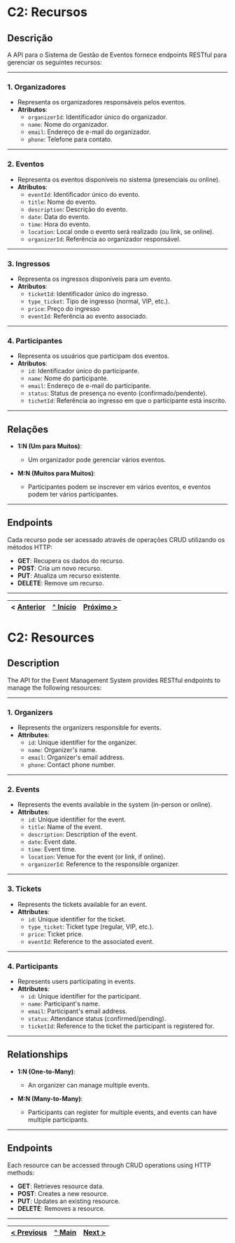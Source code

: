 # C2: Recursos

## Descrição
A API para o Sistema de Gestão de Eventos fornece endpoints RESTful para gerenciar os seguintes recursos:

---

### 1. **Organizadores**
- Representa os organizadores responsáveis pelos eventos.
- **Atributos**:
  - `organizerId`: Identificador único do organizador.
  - `name`: Nome do organizador.
  - `email`: Endereço de e-mail do organizador.
  - `phone`: Telefone para contato.
---
### 2. **Eventos**
- Representa os eventos disponíveis no sistema (presenciais ou online).
- **Atributos**:
  - `eventId`: Identificador único do evento.
  - `title`: Nome do evento.
  - `description`: Descrição do evento.
  - `date`: Data do evento.
  - `time`: Hora do evento.
  - `location`: Local onde o evento será realizado (ou link, se online).
  - `organizerId`: Referência ao organizador responsável.

---

### 3. **Ingressos**
- Representa os ingressos disponíveis para um evento.
- **Atributos**:
  - `ticketId`: Identificador único do ingresso.
  - `type_ticket`: Tipo de ingresso (normal, VIP, etc.).
  - `price`: Preço do ingresso
  - `eventId`: Referência ao evento associado.

---

### 4. **Participantes**
- Representa os usuários que participam dos eventos.
- **Atributos**:
  - `id`: Identificador único do participante.
  - `name`: Nome do participante.
  - `email`: Endereço de e-mail do participante.
  - `status`: Status de presença no evento (confirmado/pendente).
  - `tichetId`: Referência ao ingresso em que o participante está inscrito.
---
## Relações 
- **1:N (Um para Muitos)**:
  - Um organizador pode gerenciar vários eventos.
  
- **M:N (Muitos para Muitos)**:
  - Participantes podem se inscrever em vários eventos, e eventos podem ter vários participantes.

---

## Endpoints
Cada recurso pode ser acessado através de operações CRUD utilizando os métodos HTTP:
- **GET**: Recupera os dados do recurso.
- **POST**: Cria um novo recurso.
- **PUT**: Atualiza um recurso existente.
- **DELETE**: Remove um recurso.

---

< [Anterior](c1.md) | [^ Início](../../../) | [Próximo >](c3.md)
:--- | :---: | ---:


# C2: Resources

## Description
The API for the Event Management System provides RESTful endpoints to manage the following resources:

---
### 1. **Organizers**
- Represents the organizers responsible for events.
- **Attributes**:
  - `id`: Unique identifier for the organizer.
  - `name`: Organizer's name.
  - `email`: Organizer's email address.
  - `phone`: Contact phone number.


---
### 2. **Events**
- Represents the events available in the system (in-person or online).
- **Attributes**:
  - `id`: Unique identifier for the event.
  - `title`: Name of the event.
  - `description`: Description of the event.
  - `date`: Event date.
  - `time`: Event time.
  - `location`: Venue for the event (or link, if online).
  - `organizerId`: Reference to the responsible organizer.

---

### 3. **Tickets**
- Represents the tickets available for an event.
- **Attributes**:
  - `id`: Unique identifier for the ticket.
  - `type_ticket`: Ticket type (regular, VIP, etc.).
  - `price`: Ticket price.
  - `eventId`: Reference to the associated event.

---

### 4. **Participants**
- Represents users participating in events.
- **Attributes**:
  - `id`: Unique identifier for the participant.
  - `name`: Participant's name.
  - `email`: Participant's email address.
  - `status`: Attendance status (confirmed/pending).
  - `ticketId`: Reference to the ticket the participant is registered for.
---

## Relationships 
- **1:N (One-to-Many)**:
  - An organizer can manage multiple events.
  
- **M:N (Many-to-Many)**:
  - Participants can register for multiple events, and events can have multiple participants.

---

## Endpoints
Each resource can be accessed through CRUD operations using HTTP methods:
- **GET**: Retrieves resource data.
- **POST**: Creates a new resource.
- **PUT**: Updates an existing resource.
- **DELETE**: Removes a resource.

---

[< Previous](c1.md) | [^ Main](../../../) | [Next >](c3.md)
:--- | :---: | ---:

